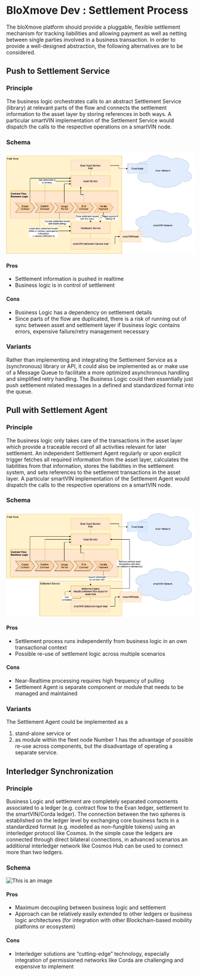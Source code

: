 # BloXmove Dev : Settlement Process
The bloXmove platform should provide a pluggable, flexible settlement mechanism for tracking liabilities and allowing payment as well as netting between single parties involved in a business transaction. In order to provide a well-designed abstraction, the following alternatives are to be considered.

## Push to Settlement Service
### Principle
The business logic orchestrates calls to an abstract Settlement Service (library) at relevant parts of the flow and connects the settlement information to the asset layer by storing references in both ways. A particular smartVIN implementation of the Settlement Service would dispatch the calls to the respective operations on a smartVIN node.

### Schema
![This is an image](https://github.com/yatin902/test/blob/main/1554874007.png)
#### Pros
- Settlement information is pushed in realtime
- Business logic is in control of settlement
#### Cons
- Business Logic has a dependency on settlement details
- Since parts of the flow are duplicated, there is a risk of running out of sync between asset and settlement layer if business logic contains errors, expensive failure/retry management necessary

### Variants
Rather than implementing and integrating the Settlement Service as a (synchronous) library or API, it could also be implemented as or make use of a Message Queue to facilitate a more optimized asynchronous handling and simplified retry handling. The Business Logic could then essentially just push settlement related messages in a defined and standardized format into the queue.

## Pull with Settlement Agent
### Principle
The business logic only takes care of the transactions in the asset layer which provide a traceable record of all activities relevant for later settlement. An independent Settlement Agent regularly or upon explicit trigger fetches all required information from the asset layer, calculates the liabilities from that information, stores the liabilities in the settlement system, and sets references to the settlement transactions in the asset layer. A particular smartVIN implementation of the Settlement Agent would dispatch the calls to the respective operations on a smartVIN node.

### Schema
![This is an image](https://github.com/yatin902/test/blob/main/1555889771.png)

#### Pros
- Settlement process runs independently from business logic in an own transactional context
- Possible re-use of settlement logic across multiple scenarios

#### Cons
- Near-Realtime processing requires high frequency of pulling
- Settlement Agent is separate component or module that needs to be managed and maintained

### Variants
The Settlement Agent could be implemented as a
1. stand-alone service or
2. as module within the fleet node
Number 1 has the advantage of possible re-use across components, but the disadvantage of operating a separate service.

## Interledger Synchronization
### Principle
Business Logic and settlement are completely separated components associated to a ledger (e.g. contract flow to the Evan ledger, settlement to the smartVIN/Corda ledger). The connection between the two spheres is established on the ledger level by exchanging core business facts in a standardized format (e.g. modelled as non-fungible tokens) using an interledger protocol like Cosmos. In the simple case the ledgers are connected through direct bilateral connections, in advanced scenarios an additional interledger network like Cosmos Hub can be used to connect more than two ledgers.

### Schema
![This is an image](https://github.com/yatin902/test/blob/main/1656389233.png)
#### Pros
- Maximum decoupling between business logic and settlement
- Approach can be relatively easily extended to other ledgers or business logic architectures (for integration with other Blockchain-based mobility platforms or ecosystem)
#### Cons
- Interledger solutions are “cutting-edge” technology, especially integration of permissioned networks like Corda are challenging and expensive to implement



